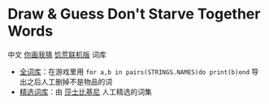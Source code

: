 # Draw & Guess Don't Starve Together Words

中文 [你画我猜](https://store.steampowered.com/app/1483870/Draw__Guess/) [饥荒联机版](https://www.klei.com/games/dont-starve-together) 词库

- [全词库](https://steamcommunity.com/sharedfiles/filedetails/?id=2982166621)：在游戏里用 `for a,b in pairs(STRINGS.NAMES)do print(b)end` 导出之后人工删掉不是物品的词
- [精选词库](https://steamcommunity.com/sharedfiles/filedetails/?id=2982587995)：由 [莎士比基尼](https://space.bilibili.com/10501760/) 人工精选的词集
